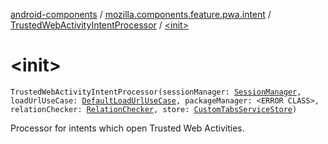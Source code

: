 [android-components](../../index.md) / [mozilla.components.feature.pwa.intent](../index.md) / [TrustedWebActivityIntentProcessor](index.md) / [&lt;init&gt;](./-init-.md)

# &lt;init&gt;

`TrustedWebActivityIntentProcessor(sessionManager: `[`SessionManager`](../../mozilla.components.browser.session/-session-manager/index.md)`, loadUrlUseCase: `[`DefaultLoadUrlUseCase`](../../mozilla.components.feature.session/-session-use-cases/-default-load-url-use-case/index.md)`, packageManager: <ERROR CLASS>, relationChecker: `[`RelationChecker`](../../mozilla.components.service.digitalassetlinks/-relation-checker/index.md)`, store: `[`CustomTabsServiceStore`](../../mozilla.components.feature.customtabs.store/-custom-tabs-service-store/index.md)`)`

Processor for intents which open Trusted Web Activities.


